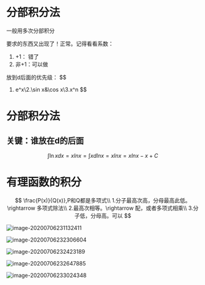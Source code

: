 # 分部积分法

一般用多次分部积分

要求的东西又出现了！正常。记得看看系数： 

1.  +1： 错了
2.  非+1：可以做

放到d后面的优先级：
$$
1. e^x\\2.\sin x\&\cos x\\3.x^n
$$

# 分部积分法

## 关键：谁放在d的后面

$$
\int \ln xdx=xlnx=\int xdlnx=xlnx=xlnx-x+C
$$

# 有理函数的积分

$$
\frac{P(x)}{Q(x)},P和Q都是多项式\\ 1.分子最高次高，分母最高此低。\rightarrow 多项式除法\\
2.最高次相等。\rightarrow 配，或者多项式相乘\\
3.分子低，分母高。可以
$$

![image-20200706231132411](C:\Users\Foisca\AppData\Roaming\Typora\typora-user-images\image-20200706231132411.png)

![image-20200706232306604](C:\Users\Foisca\AppData\Roaming\Typora\typora-user-images\image-20200706232306604.png)

![image-20200706232423189](C:\Users\Foisca\AppData\Roaming\Typora\typora-user-images\image-20200706232423189.png)

![image-20200706232647885](C:\Users\Foisca\AppData\Roaming\Typora\typora-user-images\image-20200706232647885.png)





![image-20200706233024348](C:\Users\Foisca\AppData\Roaming\Typora\typora-user-images\image-20200706233024348.png)
